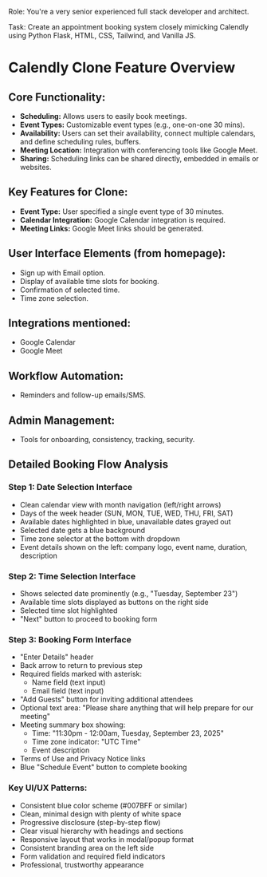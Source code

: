 Role: You're a very senior experienced full stack developer and architect.

Task: Create an appointment booking system closely mimicking Calendly using Python Flask, HTML, CSS, Tailwind, and Vanilla JS.


# Calendly Clone Feature Overview

## Core Functionality:
- **Scheduling:** Allows users to easily book meetings.
- **Event Types:** Customizable event types (e.g., one-on-one 30 mins).
- **Availability:** Users can set their availability, connect multiple calendars, and define scheduling rules, buffers.
- **Meeting Location:** Integration with conferencing tools like  Google Meet.
- **Sharing:** Scheduling links can be shared directly, embedded in emails or websites.

## Key Features for Clone:
- **Event Type:** User specified a single event type of 30 minutes.
- **Calendar Integration:** Google Calendar integration is required.
- **Meeting Links:** Google Meet links should be generated.

## User Interface Elements (from homepage):
- Sign up with Email option.
- Display of available time slots for booking.
- Confirmation of selected time.
- Time zone selection.

## Integrations mentioned:
- Google Calendar
- Google Meet

## Workflow Automation:
- Reminders and follow-up emails/SMS.

## Admin Management:
- Tools for onboarding, consistency, tracking, security.


## Detailed Booking Flow Analysis

### Step 1: Date Selection Interface
- Clean calendar view with month navigation (left/right arrows)
- Days of the week header (SUN, MON, TUE, WED, THU, FRI, SAT)
- Available dates highlighted in blue, unavailable dates grayed out
- Selected date gets a blue background
- Time zone selector at the bottom with dropdown
- Event details shown on the left: company logo, event name, duration, description

### Step 2: Time Selection Interface
- Shows selected date prominently (e.g., "Tuesday, September 23")
- Available time slots displayed as buttons on the right side
- Selected time slot highlighted
- "Next" button to proceed to booking form

### Step 3: Booking Form Interface
- "Enter Details" header
- Back arrow to return to previous step
- Required fields marked with asterisk:
  - Name field (text input)
  - Email field (text input)
- "Add Guests" button for inviting additional attendees
- Optional text area: "Please share anything that will help prepare for our meeting"
- Meeting summary box showing:
  - Time: "11:30pm - 12:00am, Tuesday, September 23, 2025"
  - Time zone indicator: "UTC Time"
  - Event description
- Terms of Use and Privacy Notice links
- Blue "Schedule Event" button to complete booking

### Key UI/UX Patterns:
- Consistent blue color scheme (#007BFF or similar)
- Clean, minimal design with plenty of white space
- Progressive disclosure (step-by-step flow)
- Clear visual hierarchy with headings and sections
- Responsive layout that works in modal/popup format
- Consistent branding area on the left side
- Form validation and required field indicators
- Professional, trustworthy appearance

